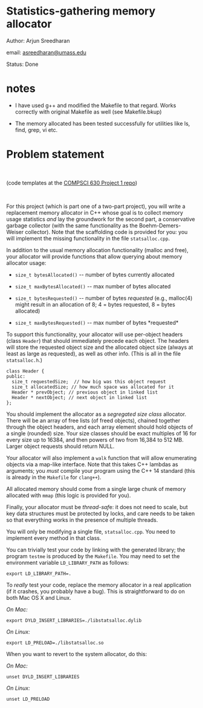 Statistics-gathering memory allocator
=====================================

Author: Arjun Sreedharan

email: asreedharan@umass.edu

Status: Done

notes
=====

* I have used g++ and modified the Makefile to that regard. Works correctly with original Makefile as well (see Makefile.bkup)

* The memory allocated has been tested successfully for utilities like ls, find, grep, vi etc.



Problem statement
=================
 

(code templates at the [COMPSCI 630 Project 1
repo](https://github.com/UMass-COMPSCI-630/Spring2017/tree/master/projects/project-1
))

 

For this project (which is part one of a two-part project), you will write a
replacement memory allocator in C++ whose goal is to collect memory usage
statistics *and* lay the groundwork for the second part, a conservative garbage
collector (with the same functionality as the Boehm-Demers-Weiser collector).
Note that the scaffolding code is provided for you: you will implement the
missing functionality in the file `statsalloc.cpp`.

In addition to the usual memory allocation functionality (malloc and free), your
allocator will provide functions that allow querying about memory allocator
usage:

-   `size_t bytesAllocated()` -- number of bytes currently allocated

-   `size_t maxBytesAllocated()` -- max number of bytes allocated

-   `size_t bytesRequested()` -- number of bytes *requested* (e.g., malloc(4)
    might result in an allocation of 8; 4 = bytes requested, 8 = bytes
    allocated)

-   `size_t maxBytesRequested()` -- max number of bytes \*requested\*

To support this functionality, your allocator will use per-object headers (class
`Header`) that should immediately precede each object. The headers will store
the requested object size and the allocated object size (always at least as
large as requested), as well as other info. (This is all in the file
`statsalloc.h`.)

~~~~~~~~~~~~~~~~~~~~~~~~~~~~~~~~~~~~~~~~~~~~~~~~~~~~~~~~~~~~~~~~~~~~~~~~~~~~~~~~
class Header {
public:
  size_t requestedSize;  // how big was this object request
  size_t allocatedSize; // how much space was allocated for it
  Header * prevObject; // previous object in linked list
  Header * nextObject; // next object in linked list
};
~~~~~~~~~~~~~~~~~~~~~~~~~~~~~~~~~~~~~~~~~~~~~~~~~~~~~~~~~~~~~~~~~~~~~~~~~~~~~~~~

You should implement the allocator as a *segregated size class* allocator. There
will be an array of free lists (of freed objects), chained together through the
object headers, and each array element should hold objects of a single (rounded)
size. Your size classes should be exact multiples of 16 for every size up to
16384, and then powers of two from 16,384 to 512 MB. Larger object requests
should return NULL.

Your allocator will also implement a `walk` function that will allow enumerating
objects via a map-like interface. Note that this takes C++ lambdas as arguments;
you *must* compile your program using the C++ 14 standard (this is already in
the `Makefile` for `clang++`).

All allocated memory should come from a single large chunk of memory allocated
with `mmap` (this logic is provided for you).

Finally, your allocator must be *thread-saf*e: it does not need to scale, but
key data structures must be protected by locks, and care needs to be taken so
that everything works in the presence of multiple threads.

You will only be modifying a single file, `statsalloc.cpp`. You need to
implement every method in that class.

You can trivially test your code by linking with the generated library; the
program `testme` is produced by the `Makefile`. You may need to set the
environment variable `LD_LIBRARY_PATH` as follows:

`export LD_LIBRARY_PATH=.`

To *really* test your code, replace the memory allocator in a real application
(if it crashes, you probably have a bug). This is straightforward to do on both
Mac OS X and Linux.

*On Mac:*

`export DYLD_INSERT_LIBRARIES=./libstatsalloc.dylib`

*On Linux:*

`export LD_PRELOAD=./libstatsalloc.so`

When you want to revert to the system allocator, do this:

*On Mac:*

`unset​ DYLD_INSERT_LIBRARIES`

*On Linux:*

`unset​ LD_PRELOAD`
